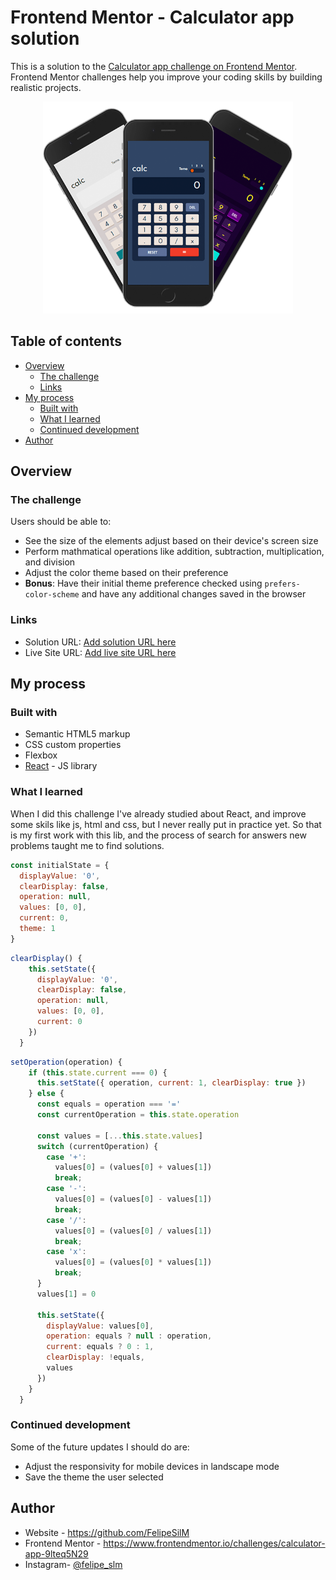 # Frontend Mentor - Calculator app solution

This is a solution to the [Calculator app challenge on Frontend Mentor](https://www.frontendmentor.io/challenges/calculator-app-9lteq5N29). Frontend Mentor challenges help you improve your coding skills by building realistic projects. 

<p align="center">
  <img src="https://github.com/FelipeSilM/Calculator/blob/master/src/img/app_screenshot.png" width="400px" title="hover text">
</p>

## Table of contents

- [Overview](#overview)
  - [The challenge](#the-challenge)
  - [Links](#links)
- [My process](#my-process)
  - [Built with](#built-with)
  - [What I learned](#what-i-learned)
  - [Continued development](#continued-development)
- [Author](#author)

## Overview

### The challenge

Users should be able to:

- See the size of the elements adjust based on their device's screen size
- Perform mathmatical operations like addition, subtraction, multiplication, and division
- Adjust the color theme based on their preference
- **Bonus**: Have their initial theme preference checked using `prefers-color-scheme` and have any additional changes saved in the browser

### Links

- Solution URL: [Add solution URL here](https://your-solution-url.com)
- Live Site URL: [Add live site URL here](https://your-live-site-url.com)

## My process

### Built with

- Semantic HTML5 markup
- CSS custom properties
- Flexbox
- [React](https://reactjs.org/) - JS library

### What I learned

When I did this challenge I've already studied about React, and improve some skils like js, html and css, but I never really put in practice yet. So that is my first work with this lib, and the process of search for answers new problems taught me to find solutions.

```js
const initialState = {
  displayValue: '0',
  clearDisplay: false,
  operation: null,
  values: [0, 0],
  current: 0,
  theme: 1
}
```

```js
clearDisplay() {
    this.setState({
      displayValue: '0',
      clearDisplay: false,
      operation: null,
      values: [0, 0],
      current: 0
    })
  }
```

```js
setOperation(operation) {
    if (this.state.current === 0) {
      this.setState({ operation, current: 1, clearDisplay: true })
    } else {
      const equals = operation === '='
      const currentOperation = this.state.operation

      const values = [...this.state.values]
      switch (currentOperation) {
        case '+':
          values[0] = (values[0] + values[1])
          break;
        case '-':
          values[0] = (values[0] - values[1])
          break;
        case '/':
          values[0] = (values[0] / values[1])
          break;
        case 'x':
          values[0] = (values[0] * values[1])
          break;
      }
      values[1] = 0

      this.setState({
        displayValue: values[0],
        operation: equals ? null : operation,
        current: equals ? 0 : 1,
        clearDisplay: !equals,
        values
      })
    }
  }
```

### Continued development

Some of the future updates I should do are:

- Adjust the responsivity for mobile devices in landscape mode
- Save the theme the user selected

## Author

- Website - https://github.com/FelipeSilM
- Frontend Mentor - https://www.frontendmentor.io/challenges/calculator-app-9lteq5N29
- Instagram- [@felipe_slm](https://www.instagram.com/felipe_slm/)
